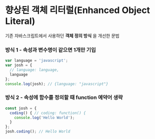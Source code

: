 # 향상된 객체 리터럴(Enhanced Object Literal) 
기존 자바스크립트에서 사용하던 __객체 정의 방식__ 을 개선한 문법  
### 방식 1 - 속성과 변수명이 같으면 1개만 기입
```js
var language = 'javascript';
var josh = {
  // language: language,
  language
};
console.log(josh); // {language: "javascript"}
```
### 방식 2 - 속성에 함수를 정의할 때 function 예약어 생략
```js
const josh = {
  coding() { // coding: function() {
    console.log('Hello World');
  }
};
josh.coding(); // Hello World
 
```
